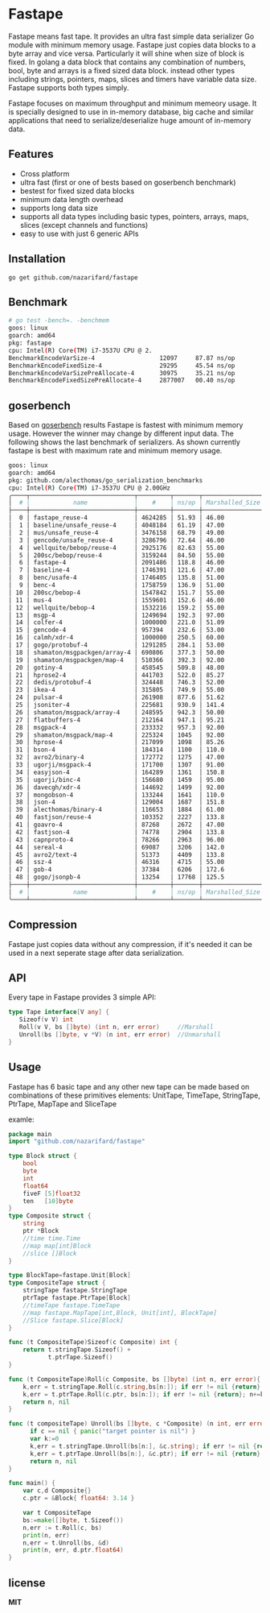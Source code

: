 
# Fastape
Fastape means fast tape. It provides an ultra fast simple data serializer Go module with minimum memory usage.
Fastape just copies data blocks to a byte array and vice versa. Particularly it will shine when size of block is fixed. In golang a data block that contains any combination of numbers, bool, byte and arrays is a fixed sized data block. instead other types including strings, pointers, maps, slices and timers have variable data size. Fastape supports both types simply.

Fastape focuses on maximum throughput and minimum memeory usage. It is specially designed to use in in-memory database, big cache and similar applications that need to serialize/deserialize huge amount of in-memory data. 

## Features
- Cross platform
- ultra fast (first or one of bests based on goserbench benchmark)
- bestest for fixed sized data blocks
- minimum data length overhead
- supports long data size
- supports all data types including basic types, pointers, arrays, maps, slices (except channels and functions)
- easy to use with just 6 generic APIs

## Installation
```
go get github.com/nazarifard/fastape
```

## Benchmark
```sh
# go test -bench=. -benchmem 
goos: linux
goarch: amd64
pkg: fastape
cpu: Intel(R) Core(TM) i7-3537U CPU @ 2.
BenchmarkEncodeVarSize-4                  12097     87.87 ns/op           64 B/op          1 allocs/op
BenchmarkEncodeFixedSize-4                29295     45.54 ns/op           48 B/op          1 allocs/op
BenchmarkEncodeVarSizePreAllocate-4       30975     35.21 ns/op            0 B/op          0 allocs/op
BenchmarkEncodeFixedSizePreAllocate-4     2877007   00.40 ns/op            0 B/op          0 allocs/op
```
## goserbench 
Based on [goserbench](https://github.com/alecthomas/go_serialization_benchmarks) results Fastape is fastest with minimum memory usage. However the winner may change by different input data. The following shows the last benchmark of serializers. As shown currently fastape is best with maximum rate and minimum memory usage.
```sh
goos: linux
goarch: amd64
pkg: github.com/alecthomas/go_serialization_benchmarks
cpu: Intel(R) Core(TM) i7-3537U CPU @ 2.00GHz
╭────┬─────────────────────────────┬─────────┬───────┬─────────────────┬──────┬───────────╮
│  # │            name             │    #    │ ns/op │ Marshalled_Size │ B/op │ allocs/op │
├────┼─────────────────────────────┼─────────┼───────┼─────────────────┼──────┼───────────┤
│  0 │ fastape_reuse-4             │ 4624285 │ 51.93 │ 46.00           │ 0    │ 0         │
│  1 │ baseline/unsafe_reuse-4     │ 4048184 │ 61.19 │ 47.00           │ 0    │ 0         │
│  2 │ mus/unsafe_reuse-4          │ 3476158 │ 68.79 │ 49.00           │ 0    │ 0         │
│  3 │ gencode/unsafe_reuse-4      │ 3286796 │ 72.64 │ 46.00           │ 0    │ 0         │
│  4 │ wellquite/bebop/reuse-4     │ 2925176 │ 82.63 │ 55.00           │ 0    │ 0         │
│  5 │ 200sc/bebop/reuse-4         │ 3159244 │ 84.50 │ 55.00           │ 0    │ 0         │
│  6 │ fastape-4                   │ 2091486 │ 118.8 │ 46.00           │ 48   │ 1         │
│  7 │ baseline-4                  │ 1746391 │ 121.6 │ 47.00           │ 48   │ 1         │
│  8 │ benc/usafe-4                │ 1746405 │ 135.8 │ 51.00           │ 64   │ 1         │
│  9 │ benc-4                      │ 1758759 │ 136.9 │ 51.00           │ 64   │ 1         │
│ 10 │ 200sc/bebop-4               │ 1547842 │ 151.7 │ 55.00           │ 64   │ 1         │
│ 11 │ mus-4                       │ 1559601 │ 152.6 │ 46.00           │ 48   │ 1         │
│ 12 │ wellquite/bebop-4           │ 1532216 │ 159.2 │ 55.00           │ 64   │ 1         │
│ 13 │ msgp-4                      │ 1249694 │ 192.3 │ 97.00           │ 128  │ 1         │
│ 14 │ colfer-4                    │ 1000000 │ 221.0 │ 51.09           │ 64   │ 1         │
│ 15 │ gencode-4                   │ 957394  │ 232.6 │ 53.00           │ 80   │ 2         │
│ 16 │ calmh/xdr-4                 │ 1000000 │ 250.5 │ 60.00           │ 64   │ 1         │
│ 17 │ gogo/protobuf-4             │ 1291285 │ 284.1 │ 53.00           │ 64   │ 1         │
│ 18 │ shamaton/msgpackgen/array-4 │ 690806  │ 377.3 │ 50.00           │ 144  │ 2         │
│ 19 │ shamaton/msgpackgen/map-4   │ 510366  │ 392.3 │ 92.00           │ 176  │ 2         │
│ 20 │ gotiny-4                    │ 458545  │ 509.8 │ 48.00           │ 168  │ 5         │
│ 21 │ hprose2-4                   │ 441703  │ 522.0 │ 85.27           │ 0    │ 0         │
│ 22 │ dedis/protobuf-4            │ 324448  │ 746.3 │ 52.00           │ 144  │ 7         │
│ 23 │ ikea-4                      │ 315805  │ 749.9 │ 55.00           │ 72   │ 8         │
│ 24 │ pulsar-4                    │ 261908  │ 877.6 │ 51.62           │ 304  │ 7         │
│ 25 │ jsoniter-4                  │ 225681  │ 930.9 │ 141.4           │ 200  │ 3         │
│ 26 │ shamaton/msgpack/array-4    │ 248595  │ 942.3 │ 50.00           │ 160  │ 4         │
│ 27 │ flatbuffers-4               │ 212164  │ 947.1 │ 95.21           │ 376  │ 10        │
│ 28 │ msgpack-4                   │ 233332  │ 957.3 │ 92.00           │ 264  │ 4         │
│ 29 │ shamaton/msgpack/map-4      │ 225324  │ 1045  │ 92.00           │ 192  │ 4         │
│ 30 │ hprose-4                    │ 217099  │ 1098  │ 85.26           │ 453  │ 8         │
│ 31 │ bson-4                      │ 184314  │ 1100  │ 110.0           │ 376  │ 10        │
│ 32 │ avro2/binary-4              │ 172772  │ 1275  │ 47.00           │ 464  │ 9         │
│ 33 │ ugorji/msgpack-4            │ 171700  │ 1307  │ 91.00           │ 1240 │ 3         │
│ 34 │ easyjson-4                  │ 164289  │ 1361  │ 150.8           │ 976  │ 7         │
│ 35 │ ugorji/binc-4               │ 156680  │ 1459  │ 95.00           │ 1256 │ 4         │
│ 36 │ davecgh/xdr-4               │ 144692  │ 1499  │ 92.00           │ 392  │ 20        │
│ 37 │ mongobson-4                 │ 133244  │ 1641  │ 110.0           │ 240  │ 9         │
│ 38 │ json-4                      │ 129004  │ 1687  │ 151.8           │ 208  │ 2         │
│ 39 │ alecthomas/binary-4         │ 116653  │ 1884  │ 61.00           │ 360  │ 27        │
│ 40 │ fastjson/reuse-4            │ 103352  │ 2227  │ 133.8           │ 1360 │ 7         │
│ 41 │ goavro-4                    │ 87268   │ 2672  │ 47.00           │ 584  │ 18        │
│ 42 │ fastjson-4                  │ 74778   │ 2904  │ 133.8           │ 1864 │ 13        │
│ 43 │ capnproto-4                 │ 78266   │ 2963  │ 96.00           │ 4392 │ 6         │
│ 44 │ sereal-4                    │ 69087   │ 3206  │ 142.0           │ 1104 │ 22        │
│ 45 │ avro2/text-4                │ 51373   │ 4409  │ 133.8           │ 1320 │ 20        │
│ 46 │ ssz-4                       │ 46316   │ 4715  │ 55.00           │ 416  │ 45        │
│ 47 │ gob-4                       │ 37384   │ 6206  │ 172.6           │ 1744 │ 37        │
│ 48 │ gogo/jsonpb-4               │ 13254   │ 17768 │ 125.5           │ 2747 │ 80        │
├────┼─────────────────────────────┼─────────┼───────┼─────────────────┼──────┼───────────┤
│  # │            name             │    #    │ ns/op │ Marshalled_Size │ B/op │ allocs/op │
╰────┴─────────────────────────────┴─────────┴───────┴─────────────────┴──────┴───────────╯
```
## Compression
Fastape just copies data without any compression, if it's needed it can be used in a next seperate stage after data serialization.

## API 
 Every tape in Fastape provides 3 simple API:

 ```go
 type Tape interface[V any] {
    Sizeof(v V) int
    Roll(v V, bs []byte) (int n, err error)     //Marshall
    Unroll(bs []byte, v *V) (n int, err error)  //Unmarshall     
 }
 ```

## Usage
 Fastape has 6 basic tape and any other new tape can be made based on combinations of these primitives elements:
UnitTape, TimeTape, StringTape, PtrTape, MapTape and SliceTape

examle:
```go
package main
import "github.com/nazarifard/fastape"

type Block struct {
	bool
	byte
	int
	float64
	fiveF [5]float32
	ten   [10]byte
}
type Composite struct {
    string 
    ptr *Block
    //time time.Time
    //map map[int]Block
    //slice []Block
}

type BlockTape=fastape.Unit[Block]
type CompositeTape struct {
    stringTape fastape.StringTape
    ptrTape fastape.PtrTape[Block]
    //timeTape fastape.TimeTape
    //map fastape.MapTape[int,Block, Unit[int], BlockTape]
    //Slice fastape.Slice[Block]
}

func (t CompositeTape)Sizeof(c Composite) int {
    return t.stringTape.Sizeof() + 
           t.ptrTape.Sizeof() 
}

func (t CompositeTape)Roll(c Composite, bs []byte) (int n, err error){
    k,err = t.stringTape.Roll(c.string,bs[n:]); if err != nil {return}; n+=k
    k,err = t.ptrTape.Roll(c.ptr, bs[n:]); if err != nil {return}; n+=k
    return n, nil
}

func (t compositeTape) Unroll(bs []byte, c *Composite) (n int, err error) {
	  if c == nil { panic("target pointer is nil") }
      var k:=0
	  k,err = t.stringTape.Unroll(bs[n:], &c.string); if err != nil {return}; n+=k
      k,err = t.ptrTape.Unroll(bs[n:], &c.ptr); if err != nil {return}; n+=k
      return n, nil
}

func main() {
    var c,d Composite{}
    c.ptr = &Block{ float64: 3.14 }

    var t CompositeTape
    bs:=make([]byte, t.Sizeof())
    n,err := t.Roll(c, bs)
    print(n, err)
    n,err = t.Unroll(bs, &d)
    print(n, err, d.ptr.float64)
}
```

## license
  **MIT**
